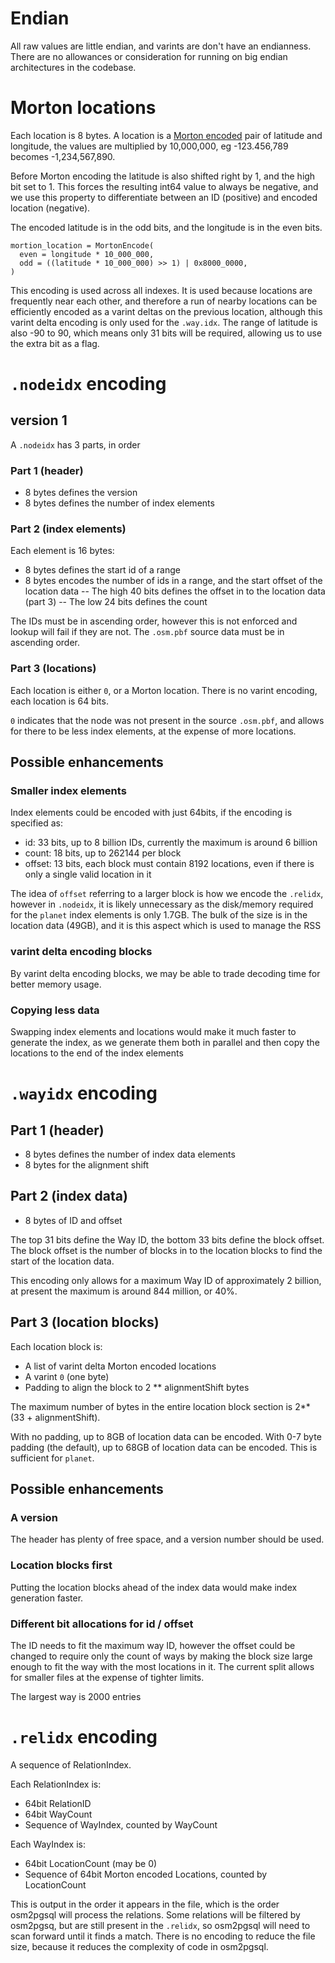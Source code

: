 # Endian
All raw values are little endian, and varints are don't have an endianness.  There are no allowances or consideration for running on big endian architectures in the codebase.

# Morton locations
Each location is 8 bytes.  A location is a [Morton encoded](https://en.wikipedia.org/wiki/Morton_code) pair of latitude and longitude, the values are multiplied by 10,000,000, eg -123.456,789 becomes -1,234,567,890.

Before Morton encoding the latitude is also shifted right by 1, and the high bit set to 1.  This forces the resulting int64 value to always be negative, and we use this property to differentiate between an ID (positive) and encoded location (negative).

The encoded latitude is in the odd bits, and the longitude is in the even bits.

```
mortion_location = MortonEncode(
  even = longitude * 10_000_000,
  odd = ((latitude * 10_000_000) >> 1) | 0x8000_0000,
)
```

This encoding is used across all indexes.  It is used because locations are frequently near each other, and therefore a run of nearby locations can be efficiently encoded as a varint deltas on the previous location, although this varint delta encoding is only used for the `.way.idx`.  The range of latitude is also -90 to 90, which means only 31 bits will be required, allowing us to use the extra bit as a flag.

# `.nodeidx` encoding

## version 1
A `.nodeidx` has 3 parts, in order

### Part 1 (header)
- 8 bytes defines the version
- 8 bytes defines the number of index elements

### Part 2 (index elements)
Each element is 16 bytes:
- 8 bytes defines the start id of a range
- 8 bytes encodes the number of ids in a range, and the start offset of the location data
-- The high 40 bits defines the offset in to the location data (part 3)
-- The low 24 bits defines the count

The IDs must be in ascending order, however this is not enforced and lookup will fail if they are not.  The `.osm.pbf` source data must be in ascending order. 

### Part 3 (locations)
Each location is either `0`, or a Morton location.  There is no varint encoding, each location is 64 bits.

`0` indicates that the node was not present in the source `.osm.pbf`, and allows for there to be less index elements, at the expense of more locations. 

## Possible enhancements

### Smaller index elements
Index elements could be encoded with just 64bits, if the encoding is specified as:

- id:     33 bits, up to 8 billion IDs, currently the maximum is around 6 billion
- count:  18 bits, up to 262144 per block
- offset: 13 bits, each block must contain 8192 locations, even if there is only a single valid location in it

The idea of `offset` referring to a larger block is how we encode the `.relidx`, however in `.nodeidx`, it is likely unnecessary as the disk/memory required for the `planet` index elements is only 1.7GB.  The bulk of the size is in the location data (49GB), and it is this aspect which is used to manage the RSS

### varint delta encoding blocks
By varint delta encoding blocks, we may be able to trade decoding time for better memory usage.

### Copying less data 
Swapping index elements and locations would make it much faster to generate the index, as we generate them both in parallel and then copy the locations to the end of the index elements

# `.wayidx` encoding

## Part 1 (header)
- 8 bytes defines the number of index data elements
- 8 bytes for the alignment shift

## Part 2 (index data)
- 8 bytes of ID and offset

The top 31 bits define the Way ID, the bottom 33 bits define the block offset.  The block offset is the number of blocks in to the location blocks to find the start of the location data. 

This encoding only allows for a maximum Way ID of approximately 2 billion, at present the maximum is around 844 million, or 40%.

## Part 3 (location blocks)
Each location block is:
- A list of varint delta Morton encoded locations
- A varint `0` (one byte)
- Padding to align the block to 2 ** alignmentShift bytes

The maximum number of bytes in the entire location block section is 2**(33 + alignmentShift).

With no padding, up to 8GB of location data can be encoded.  With 0-7 byte padding (the default), up to 68GB of location data can be encoded.  This is sufficient for `planet`.  

## Possible enhancements

### A version
The header has plenty of free space, and a version number should be used.

### Location blocks first
Putting the location blocks ahead of the index data would make index generation faster.

### Different bit allocations for id / offset 
The ID needs to fit the maximum way ID, however the offset could be changed to require only the count of ways by making the block size large enough to fit the way with the most locations in it.  The current split allows for smaller files at the expense of tighter limits.

The largest way is 2000 entries  

# `.relidx` encoding
A sequence of RelationIndex.

Each RelationIndex is:
- 64bit RelationID
- 64bit WayCount
- Sequence of WayIndex, counted by WayCount

Each WayIndex is:
- 64bit LocationCount (may be 0)
- Sequence of 64bit Morton encoded Locations, counted by LocationCount 

This is output in the order it appears in the file, which is the order osm2pgsql will process the relations.  Some relations will be filtered by osm2pgsq, but are still present in the `.relidx`, so osm2pgsql will need to scan forward until it finds a match.  There is no encoding to reduce the file size, because it reduces the complexity of code in osm2pgsql.

